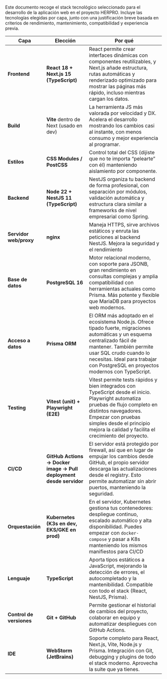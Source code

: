 Este documento recoge el stack tecnológico seleccionado para el desarrollo de la aplicación web en el proyecto HERPRO. 
Incluye las tecnologías elegidas por capa, junto con una justificación breve basada en criterios de rendimiento, mantenimiento, compatibilidad y experiencia previa.

| Capa                   | Elección                                                           | Por qué                                                                                                                                                                                                                                                               |
| ---------------------- | ------------------------------------------------------------------ | --------------------------------------------------------------------------------------------------------------------------------------------------------------------------------------------------------------------------------------------------------------------- |
| **Frontend**           | **React 18 + Next.js 15 (TypeScript)**                             | React permite crear interfaces dinámicas con componentes reutilizables, y Next.js añade estructura, rutas automáticas y renderizado optimizado para mostrar las páginas más rápido, incluso mientras cargan los datos.                                                |
| **Build**              | **Vite** dentro de Next (usado en dev)                             | La herramienta JS más valorada por velocidad y DX. Acelera el desarrollo mostrando los cambios casi al instante, con menos consumo y mejor experiencia al programar.                                                                                                  |
| **Estilos**            | **CSS Modules / PostCSS**                                          | Control total del CSS (dijiste que no te importa “pelearte” con él) manteniendo aislamiento por componente.                                                                                                                                                           |
| **Backend**            | **Node 22 + NestJS 11 (TypeScript)**                               | NestJS organiza tu backend de forma profesional, con separación por módulos, validación automática y estructura clara similar a frameworks de nivel empresarial como Spring.                                                                                          |
| **Servidor web/proxy** | **nginx**                                                          | Maneja HTTPS, sirve archivos estáticos y enruta las peticiones al backend NestJS. Mejora la seguridad y el rendimiento                                                                                                                                                |
| **Base de datos**      | **PostgreSQL 16**                                                  | Motor relacional moderno, con soporte para JSONB, gran rendimiento en consultas complejas y amplia compatibilidad con herramientas actuales como Prisma. Más potente y flexible que MariaDB para proyectos web modernos.                                              |
| **Acceso a datos**     | **Prisma ORM**                                                     | El ORM más adoptado en el ecosistema Node.js. Ofrece tipado fuerte, migraciones automáticas y un esquema centralizado fácil de mantener. También permite usar SQL crudo cuando lo necesitas. Ideal para trabajar con PostgreSQL en proyectos modernos con TypeScript. |
| **Testing**            | **Vitest (unit) + Playwright (E2E)**                               | Vitest permite tests rápidos y bien integrados con TypeScript desde el inicio. Playwright automatiza pruebas de flujo completo en distintos navegadores. Empezar con pruebas simples desde el principio mejora la calidad y facilita el crecimiento del proyecto.     |
| **CI/CD**              | **GitHub Actions → Docker image → Pull deployment desde servidor** | El servidor está protegido por firewall, así que en lugar de empujar los cambios desde GitHub, el propio servidor descarga las actualizaciones desde el registry. Esto permite automatizar sin abrir puertos, manteniendo la seguridad.                               |
| **Orquestación**       | **Kubernetes (K3s en dev, EKS/GKE en prod)**                       | En el servidor, Kubernetes gestiona tus contenedores: despliegue continuo, escalado automático y alta disponibilidad. Puedes empezar con `docker-compose` y pasar a K8s manteniendo los mismos manifiestos para CI/CD                                                 |
| **Lenguaje**               | **TypeScript**                                                         | Aporta tipos estáticos a JavaScript, mejorando la detección de errores, el autocompletado y la mantenibilidad. Compatible con todo el stack (React, NestJS, Prisma).                                                                                                  |
| **Control de versiones**   | **Git + GitHub**                                                       | Permite gestionar el historial de cambios del proyecto, colaborar en equipo y automatizar despliegues con GitHub Actions.                                                                                                                                             |
| **IDE**                | **WebStorm (JetBrains)**                                           | Soporte completo para React, Next.js, Vite, Node.js y Prisma. Integración con Git, debugging y plugins de todo el stack moderno. Aprovecha la suite que ya tienes.                                                                                                    |
